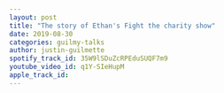 ```yaml
---
layout: post
title: "The story of Ethan's Fight the charity show"
date: 2019-08-30
categories: guilmy-talks
author: justin-guilmette
spotify_track_id: 35W9lSDuZcRPEduSUQF7m9
youtube_video_id: q1Y-SIeHupM
apple_track_id: 
---
```

